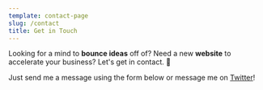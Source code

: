 ```yaml
---
template: contact-page
slug: /contact
title: Get in Touch
---
```


Looking for a mind to **bounce ideas** off of? Need a new **website** to accelerate your business? Let's get in contact. <span role="img" aria-label="phone">📲</span>

Just send me a message using the form below or message me on [Twitter](https://twitter.com/mattsichterman)!
